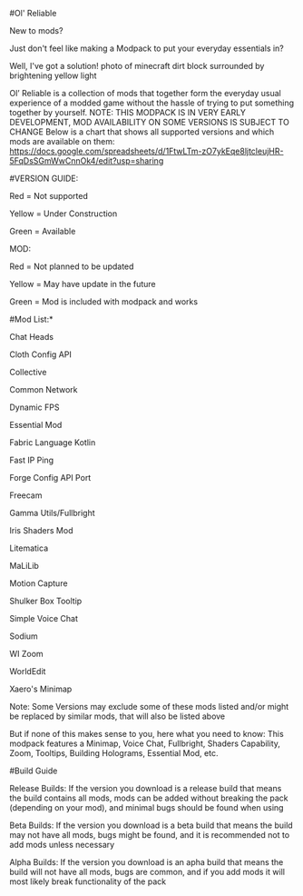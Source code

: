 #Ol' Reliable

New to mods?

Just don't feel like making a Modpack to put your everyday essentials in?

Well, I've got a solution! photo of minecraft dirt block surrounded by brightening yellow light

Ol’ Reliable is a collection of mods that together form the everyday usual experience of a modded game without the hassle of trying to put something together by yourself. NOTE: THIS MODPACK IS IN VERY EARLY DEVELOPMENT, MOD AVAILABILITY ON SOME VERSIONS IS SUBJECT TO CHANGE Below is a chart that shows all supported versions and which mods are available on them: https://docs.google.com/spreadsheets/d/1FtwLTm-zO7ykEqe8ljtcleujHR-5FqDsSGmWwCnnOk4/edit?usp=sharing

#VERSION GUIDE:

Red = Not supported

Yellow = Under Construction

Green = Available

MOD:

Red = Not planned to be updated

Yellow = May have update in the future

Green = Mod is included with modpack and works

#Mod List:*

Chat Heads

Cloth Config API

Collective

Common Network

Dynamic FPS

Essential Mod

Fabric Language Kotlin

Fast IP Ping

Forge Config API Port

Freecam

Gamma Utils/Fullbright

Iris Shaders Mod

Litematica

MaLiLib

Motion Capture

Shulker Box Tooltip

Simple Voice Chat

Sodium

WI Zoom

WorldEdit

Xaero's Minimap

Note: Some Versions may exclude some of these mods listed and/or might be replaced by similar mods, that will also be listed above

But if none of this makes sense to you, here what you need to know: This modpack features a Minimap, Voice Chat, Fullbright, Shaders Capability, Zoom, Tooltips, Building Holograms, Essential Mod, etc.

#Build Guide

Release Builds: If the version you download is a release build that means the build contains all mods, mods can be added without breaking the pack (depending on your mod), and minimal bugs should be found when using

Beta Builds: If the version you download is a beta build that means the build may not have all mods, bugs might be found, and it is recommended not to add mods unless necessary

Alpha Builds: If the version you download is an apha build that means the build will not have all mods, bugs are common, and if you add mods it will most likely break functionality of the pack

 
